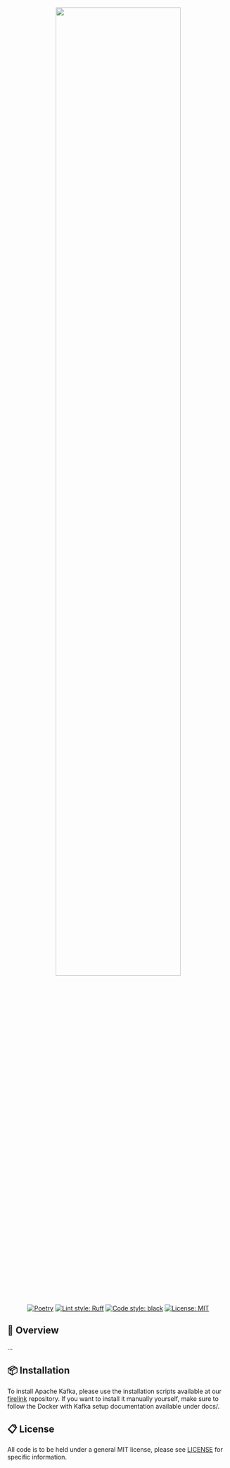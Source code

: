 <div align="center">
<br/>
<br/>

<a href="https://github.com/firelink-data/drive">
<img align="center" width=75% src="https://upload.wikimedia.org/wikipedia/commons/thumb/5/57/Drive_2011_Film.svg/3000px-Drive_2011_Film.svg.png"></img>
</a>

[![Poetry](https://img.shields.io/endpoint?url=https://python-poetry.org/badge/v0.json)](https://python-poetry.org/)
[![Lint style: Ruff](https://img.shields.io/endpoint?url=https://raw.githubusercontent.com/astral-sh/ruff/main/assets/badge/v2.json)](https://github.com/astral-sh/ruff)
[![Code style: black](https://img.shields.io/badge/code%20style-black-000000.svg)](https://github.com/psf/black)
[![License: MIT](https://img.shields.io/badge/License-MIT-yellow.svg)](https://opensource.org/licenses/MIT)

</div>


## 🔎 Overview

...

## 📦 Installation

To install Apache Kafka, please use the installation scripts available at our [firelink]() repository.
If you want to install it manually yourself, make sure to follow the Docker with Kafka
setup documentation available under docs/.

## 📋 License

All code is to be held under a general MIT license, please see [LICENSE](https://github.com/firelink-data/drive/blob/main/LICENSE) for specific information.

